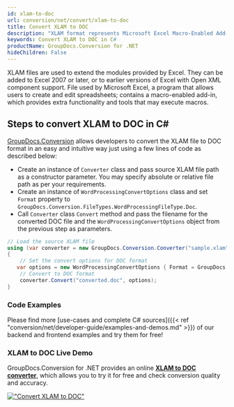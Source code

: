```yaml
---
id: xlam-to-doc
url: conversion/net/convert/xlam-to-doc
title: Convert XLAM to DOC
description: "XLAM format represents Microsoft Excel Macro-Enabled Add-In with .xlam extension. Learn how to convert XLAM to DOC file programmatically in C# language using GroupDocs.Conversion for .NET library."
keywords: Convert XLAM to DOC in C#
productName: GroupDocs.Conversion for .NET
hideChildren: False
---
```


XLAM files are used to extend the modules provided by Excel. They can be added to Excel 2007 or later, or to earlier versions of Excel with Open XML component support. File used by Microsoft Excel, a program that allows users to create and edit spreadsheets; contains a macro-enabled add-in, which provides extra functionality and tools that may execute macros.

## Steps to convert XLAM to DOC in C#

[GroupDocs.Conversion](https://products.groupdocs.com/conversion/net) allows developers to convert the XLAM file to DOC format in an easy and intuitive way just using a few lines of code as described below:

* Create an instance of `Converter` class and pass source XLAM file path as a constructor parameter. You may specify absolute or relative file path as per your requirements. 
* Create an instance of `WordProcessingConvertOptions` class and set `Format` property to `GroupDocs.Conversion.FileTypes.WordProcessingFileType.Doc`.
* Call `Converter` class `Convert` method and pass the filename for the converted DOC file and the `WordProcessingConvertOptions` object from the previous step as parameters.

```csharp
// Load the source XLAM file
using (var converter = new GroupDocs.Conversion.Converter("sample.xlam"))
{
    // Set the convert options for DOC format
   var options = new WordProcessingConvertOptions { Format = GroupDocs.Conversion.FileTypes.WordProcessingFileType.Doc };
    // Convert to DOC format
    converter.Convert("converted.doc", options);
}
```

### Code Examples

Please find more [use-cases and complete C# sources]({{< ref "conversion/net/developer-guide/examples-and-demos.md" >}}) of our backend and frontend examples and try them for free!

### XLAM to DOC Live Demo

GroupDocs.Conversion for .NET provides an online [**XLAM to DOC converter**](https://products.groupdocs.app/conversion/xlam-to-doc), which allows you to try it for free and check conversion quality and accuracy.

[!["Convert XLAM to DOC"](conversion/net/images/convert-to-doc/convert-xlam-to-doc.png)](https://products.groupdocs.app/conversion/xlam-to-doc)